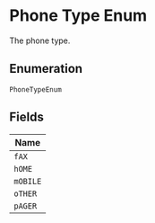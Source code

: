 
# Phone Type Enum

The phone type.

## Enumeration

`PhoneTypeEnum`

## Fields

| Name |
|  --- |
| `fAX` |
| `hOME` |
| `mOBILE` |
| `oTHER` |
| `pAGER` |

